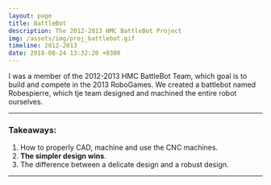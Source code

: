 ```yaml
---
layout: page
title: BattleBot
description: The 2012-2013 HMC BattleBot Project
img: /assets/img/proj_battlebot.gif
timeline: 2012-2013
date: 2018-08-24 13:32:20 +0300
---
```


I was a member of the 2012-2013 HMC BattleBot Team, which goal is to build and compete in the 2013 
RoboGames. We created a battlebot named Robespierre, which tje team designed and machined 
the entire robot ourselves. 

- - -
### Takeaways:
  1. How to properly CAD, machine and use the CNC machines.
  2. **The simpler design wins**.
  3. The difference between a delicate design and a robust design.

- - -

<div class="img_row">
    <img class="col three left" src="{{ site.baseurl }}/assets/proj_battlebot/make1.jpg" alt="" title="example image"/>
</div>
<div class="img_row"> 
    <img class="col three left" src="{{ site.baseurl }}/assets/proj_battlebot/make2.jpg" alt="" title="example image"/>
</div> 